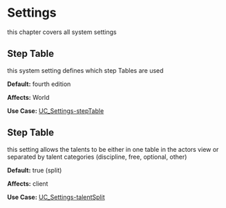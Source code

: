 # Settings

this chapter covers all system settings

## Step Table 

this system setting defines which step Tables are used

**Default:** fourth edition

**Affects:** World

**Use Case:** [UC_Settings-stepTable](../Use%20Cases/UC_Settings-stepTables.md)

## Step Table 

this setting allows the talents to be either in one table in the actors view or separated by talent categories (discipline, free, optional, other)

**Default:** true (split)

**Affects:** client

**Use Case:** [UC_Settings-talentSplit](../Use%20Cases/UC_Settings-talentSplit.md)